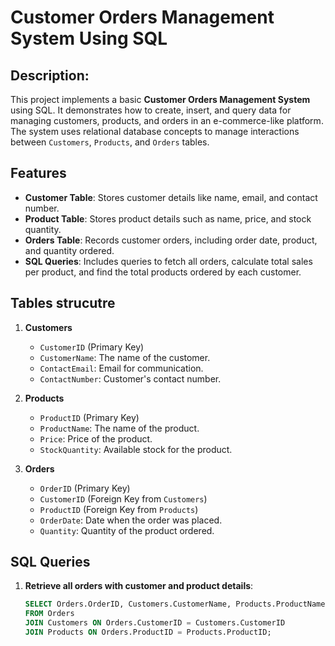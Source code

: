 # Customer Orders Management System Using SQL

## Description: 
This project implements a basic **Customer Orders Management System** using SQL. It demonstrates how to create, insert, and query data for managing customers, products, and orders in an e-commerce-like platform. The system uses relational database concepts to manage interactions between `Customers`, `Products`, and `Orders` tables.

## Features
- **Customer Table**: Stores customer details like name, email, and contact number.
- **Product Table**: Stores product details such as name, price, and stock quantity.
- **Orders Table**: Records customer orders, including order date, product, and quantity ordered.
- **SQL Queries**: Includes queries to fetch all orders, calculate total sales per product, and find the total products ordered by each customer.

## Tables strucutre 
1. **Customers**
   - `CustomerID` (Primary Key)
   - `CustomerName`: The name of the customer.
   - `ContactEmail`: Email for communication.
   - `ContactNumber`: Customer's contact number.

2. **Products**
   - `ProductID` (Primary Key)
   - `ProductName`: The name of the product.
   - `Price`: Price of the product.
   - `StockQuantity`: Available stock for the product.

3. **Orders**
   - `OrderID` (Primary Key)
   - `CustomerID` (Foreign Key from `Customers`)
   - `ProductID` (Foreign Key from `Products`)
   - `OrderDate`: Date when the order was placed.
   - `Quantity`: Quantity of the product ordered.
  
  ## SQL Queries
1. **Retrieve all orders with customer and product details**:
   ```sql
   SELECT Orders.OrderID, Customers.CustomerName, Products.ProductName, Orders.Quantity, Orders.OrderDate
   FROM Orders
   JOIN Customers ON Orders.CustomerID = Customers.CustomerID
   JOIN Products ON Orders.ProductID = Products.ProductID;
